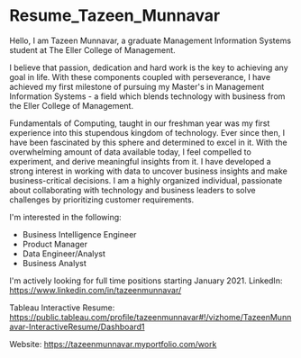 # Resume_Tazeen_Munnavar

Hello, I am Tazeen Munnavar, a graduate Management Information Systems student at The Eller College of Management.

I believe that passion, dedication and hard work is the key to achieving any goal in life. With these components coupled with perseverance, I have achieved my first milestone of pursuing my Master's in Management Information Systems - a field which blends technology with business from the Eller College of Management.

Fundamentals of Computing, taught in our freshman year was my first experience into this stupendous kingdom of technology. Ever since then, I have been fascinated by this sphere and determined to excel in it. With the overwhelming amount of data available today, I feel compelled to experiment, and derive meaningful insights from it. I have developed a strong interest in working with data to uncover business insights and make business-critical decisions. I am a highly organized individual, passionate about collaborating with technology and business leaders to solve challenges by prioritizing customer requirements. 

I'm interested in the following:
- Business Intelligence Engineer
- Product Manager
- Data Engineer/Analyst
- Business Analyst

I'm actively looking for full time positions starting January 2021. 
LinkedIn: https://www.linkedin.com/in/tazeenmunnavar/

Tableau Interactive Resume: https://public.tableau.com/profile/tazeenmunnavar#!/vizhome/TazeenMunnavar-InteractiveResume/Dashboard1

Website: https://tazeenmunnavar.myportfolio.com/work


